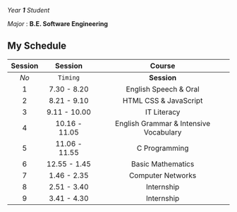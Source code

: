 *Year **1** Student*

*Major* : **B.E. Software Engineering**
## My Schedule
|Session|Session|Course|
|:---:|:---:|:---:|
|*No*|`Timing`|**Session**|
|1|7.30 - 8.20|English Speech & Oral|
|2|8.21 - 9.10|HTML CSS & JavaScript|
|3|9.11 - 10.00|IT Literacy|
|4|10.16 - 11.05|English Grammar & Intensive Vocabulary|
|5|11.06 - 11.55|C Programming|
|6|12.55 - 1.45|Basic Mathematics|
|7|1.46 - 2.35|Computer Networks|
|8|2.51 - 3.40|Internship|
|9|3.41 - 4.30|Internship|

